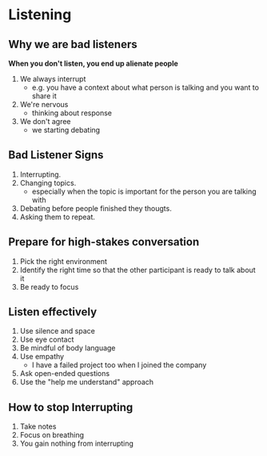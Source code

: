 # Listening

## Why we are bad listeners
**When you don't listen, you end up alienate people**

1. We always interrupt
    * e.g. you have a context about what person is talking and you want to share it
1. We're nervous
    * thinking about response
1. We don't agree
    * we starting debating


## Bad Listener Signs
1. Interrupting.
1. Changing topics.
    * especially when the topic is important for the person you are talking with
1. Debating before people finished they thougts.
1. Asking them to repeat.


## Prepare for high-stakes conversation
1. Pick the right environment
1. Identify the right time so that the other participant is ready to talk about it
1. Be ready to focus


## Listen effectively
1. Use silence and space
1. Use eye contact
1. Be mindful of body language
1. Use empathy
    * I have a failed project too when I joined the company
1. Ask open-ended questions
1. Use the "help me understand" approach


## How to stop Interrupting
1. Take notes
1. Focus on breathing
1. You gain nothing from interrupting
